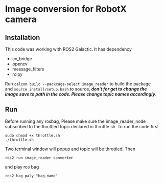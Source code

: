 # Image conversion for RobotX camera
## Installation 
This code was working with ROS2 Galactic.
It has dependency
- cv_bridge
- opencv
- message_filters
- rclpy

Run ```calcon build --packcage-select image_reader``` to build the package and ```source install/setup.bash``` to source, ***don't for get to change the image save to path in the code. Please change topic names accordingly***. 

## Run
Before running any rosbag, Please make sure the image_reader_node subscribed to the throttled topic declared in throttle.sh. To run the code first
```
sudo chmod +x throttle.sh
./throttle.sh
```
Two terminal window will popup and topic will be throttled. Then
```
ros2 run image_reader converter
```
and play ros bag
```
ros2 bag paly "bag-name"
```
